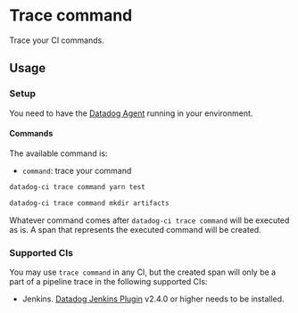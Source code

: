 # Trace command

Trace your CI commands.

## Usage

### Setup

You need to have the [Datadog Agent](https://docs.datadoghq.com/agent/) running in your environment.

#### Commands

The available command is:

- `command`: trace your command

```bash
datadog-ci trace command yarn test
```

```bash
datadog-ci trace command mkdir artifacts
```

Whatever command comes after `datadog-ci trace command` will be executed as is. A span that represents the executed command will be created.

### Supported CIs

You may use `trace command` in any CI, but the created span will only be a part of a pipeline trace in the following supported CIs:

- Jenkins. [Datadog Jenkins Plugin](https://docs.datadoghq.com/integrations/jenkins/) v2.4.0 or higher needs to be installed.
